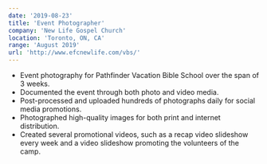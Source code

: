 ```yaml
---
date: '2019-08-23'
title: 'Event Photographer'
company: 'New Life Gospel Church'
location: 'Toronto, ON, CA'
range: 'August 2019'
url: 'http://www.efcnewlife.com/vbs/'
---
```

- Event photography for Pathfinder Vacation Bible School over the span of 3 weeks.
- Documented the event through both photo and video media.
- Post-processed and uploaded hundreds of photographs daily for social media promotions.
- Photographed high-quality images for both print and internet distribution.
- Created several promotional videos, such as a recap video slideshow every week and a video slideshow promoting the volunteers of the camp.